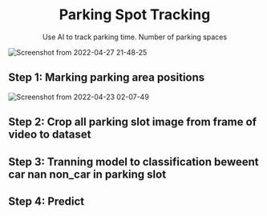 <h1 align='center'>Parking Spot Tracking</h1>
<p align='center'>Use AI to track parking time. Number of parking spaces</p>

![Screenshot from 2022-04-27 21-48-25](https://user-images.githubusercontent.com/42292760/165548435-ada6da15-4c79-4c7b-a4ee-ecd9d5a5fc73.jpg)

## Step 1: Marking parking area positions
![Screenshot from 2022-04-23 02-07-49](https://user-images.githubusercontent.com/42292760/164778727-d42b1d8b-9453-4fcb-a3b0-9c6bda6c248f.png)

## Step 2: Crop all parking slot image from frame of video to dataset

## Step 3: Tranning model to classification beweent car nan non_car in parking slot

## Step 4: Predict
